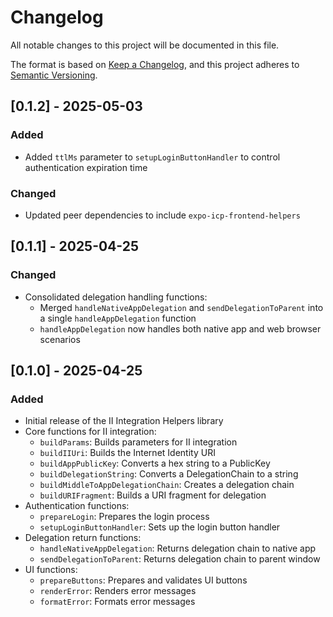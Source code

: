 # Changelog

All notable changes to this project will be documented in this file.

The format is based on [Keep a Changelog](https://keepachangelog.com/en/1.0.0/),
and this project adheres to [Semantic Versioning](https://semver.org/spec/v2.0.0.html).

## [0.1.2] - 2025-05-03

### Added

- Added `ttlMs` parameter to `setupLoginButtonHandler` to control authentication expiration time

### Changed

- Updated peer dependencies to include `expo-icp-frontend-helpers`

## [0.1.1] - 2025-04-25

### Changed

- Consolidated delegation handling functions:
  - Merged `handleNativeAppDelegation` and `sendDelegationToParent` into a single `handleAppDelegation` function
  - `handleAppDelegation` now handles both native app and web browser scenarios

## [0.1.0] - 2025-04-25

### Added

- Initial release of the II Integration Helpers library
- Core functions for II integration:
  - `buildParams`: Builds parameters for II integration
  - `buildIIUri`: Builds the Internet Identity URI
  - `buildAppPublicKey`: Converts a hex string to a PublicKey
  - `buildDelegationString`: Converts a DelegationChain to a string
  - `buildMiddleToAppDelegationChain`: Creates a delegation chain
  - `buildURIFragment`: Builds a URI fragment for delegation
- Authentication functions:
  - `prepareLogin`: Prepares the login process
  - `setupLoginButtonHandler`: Sets up the login button handler
- Delegation return functions:
  - `handleNativeAppDelegation`: Returns delegation chain to native app
  - `sendDelegationToParent`: Returns delegation chain to parent window
- UI functions:
  - `prepareButtons`: Prepares and validates UI buttons
  - `renderError`: Renders error messages
  - `formatError`: Formats error messages
